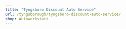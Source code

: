 ```yaml
---
title: "Tyngsboro Discount Auto Service"
url: /tyngsborough/tyngsboro-discount-auto-service/
shop: Autowerkstatt
---
```

